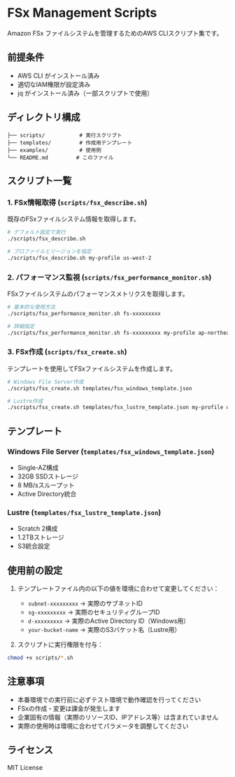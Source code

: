 # FSx Management Scripts

Amazon FSx ファイルシステムを管理するためのAWS CLIスクリプト集です。

## 前提条件

- AWS CLI がインストール済み
- 適切なIAM権限が設定済み
- jq がインストール済み（一部スクリプトで使用）

## ディレクトリ構成

```
├── scripts/           # 実行スクリプト
├── templates/         # 作成用テンプレート
├── examples/          # 使用例
└── README.md         # このファイル
```

## スクリプト一覧

### 1. FSx情報取得 (`scripts/fsx_describe.sh`)

既存のFSxファイルシステム情報を取得します。

```bash
# デフォルト設定で実行
./scripts/fsx_describe.sh

# プロファイルとリージョンを指定
./scripts/fsx_describe.sh my-profile us-west-2
```

### 2. パフォーマンス監視 (`scripts/fsx_performance_monitor.sh`)

FSxファイルシステムのパフォーマンスメトリクスを取得します。

```bash
# 基本的な使用方法
./scripts/fsx_performance_monitor.sh fs-xxxxxxxxx

# 詳細指定
./scripts/fsx_performance_monitor.sh fs-xxxxxxxxx my-profile ap-northeast-1 14
```

### 3. FSx作成 (`scripts/fsx_create.sh`)

テンプレートを使用してFSxファイルシステムを作成します。

```bash
# Windows File Server作成
./scripts/fsx_create.sh templates/fsx_windows_template.json

# Lustre作成
./scripts/fsx_create.sh templates/fsx_lustre_template.json my-profile us-east-1
```

## テンプレート

### Windows File Server (`templates/fsx_windows_template.json`)

- Single-AZ構成
- 32GB SSDストレージ
- 8 MB/sスループット
- Active Directory統合

### Lustre (`templates/fsx_lustre_template.json`)

- Scratch 2構成
- 1.2TBストレージ
- S3統合設定

## 使用前の設定

1. テンプレートファイル内の以下の値を環境に合わせて変更してください：
   - `subnet-xxxxxxxxx` → 実際のサブネットID
   - `sg-xxxxxxxxx` → 実際のセキュリティグループID
   - `d-xxxxxxxxx` → 実際のActive Directory ID（Windows用）
   - `your-bucket-name` → 実際のS3バケット名（Lustre用）

2. スクリプトに実行権限を付与：
```bash
chmod +x scripts/*.sh
```

## 注意事項

- 本番環境での実行前に必ずテスト環境で動作確認を行ってください
- FSxの作成・変更は課金が発生します
- 企業固有の情報（実際のリソースID、IPアドレス等）は含まれていません
- 実際の使用時は環境に合わせてパラメータを調整してください

## ライセンス

MIT License
